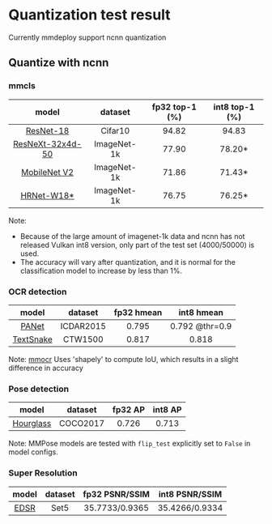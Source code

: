 # Quantization test result

Currently mmdeploy support ncnn quantization

## Quantize with ncnn

### mmcls

|                                                            model                                                             |   dataset   | fp32 top-1 (%) | int8 top-1 (%) |
| :--------------------------------------------------------------------------------------------------------------------------: | :---------: | :------------: | :------------: |
|       [ResNet-18](https://github.com/open-mmlab/mmclassification/blob/master/configs/resnet/resnet18_8xb16_cifar10.py)       |   Cifar10   |     94.82      |     94.83      |
| [ResNeXt-32x4d-50](https://github.com/open-mmlab/mmclassification/blob/master/configs/resnext/resnext50-32x4d_8xb32_in1k.py) | ImageNet-1k |     77.90      |    78.20\*     |
|  [MobileNet V2](https://github.com/open-mmlab/mmclassification/blob/master/configs/mobilenet_v2/mobilenet-v2_8xb32_in1k.py)  | ImageNet-1k |     71.86      |    71.43\*     |
|       [HRNet-W18\*](https://github.com/open-mmlab/mmclassification/blob/master/configs/hrnet/hrnet-w18_4xb32_in1k.py)        | ImageNet-1k |     76.75      |    76.25\*     |

Note:

- Because of the large amount of imagenet-1k data and ncnn has not released Vulkan int8 version, only part of the test set (4000/50000) is used.
- The accuracy will vary after quantization, and it is normal for the classification model to increase by less than 1%.

### OCR detection

|                                                            model                                                             |  dataset  | fp32 hmean |   int8 hmean   |
| :--------------------------------------------------------------------------------------------------------------------------: | :-------: | :--------: | :------------: |
|      [PANet](https://github.com/open-mmlab/mmocr/blob/main/configs/textdet/panet/panet_r18_fpem_ffm_600e_icdar2015.py)       | ICDAR2015 |   0.795    | 0.792 @thr=0.9 |
| [TextSnake](https://github.com/open-mmlab/mmocr/blob/main/configs/textdet/textsnake/textsnake_r50_fpn_unet_1200e_ctw1500.py) |  CTW1500  |   0.817    |     0.818      |

Note:  [mmocr](https://github.com/open-mmlab/mmocr)  Uses 'shapely' to compute IoU, which results in a slight difference in accuracy

### Pose detection

|                                                                      model                                                                       | dataset  | fp32 AP | int8 AP |
| :----------------------------------------------------------------------------------------------------------------------------------------------: | :------: | :-----: | :-----: |
| [Hourglass](https://github.com/open-mmlab/mmpose/blob/master/configs/body/2d_kpt_sview_rgb_img/topdown_heatmap/coco/hourglass52_coco_256x256.py) | COCO2017 |  0.726  |  0.713  |

Note: MMPose models are tested with `flip_test` explicitly set to `False` in model configs.

### Super Resolution

|                                                                      model                                                                       | dataset  | fp32 PSNR/SSIM | int8 PSNR/SSIM |
| :----------------------------------------------------------------------------------------------------------------------------------------------: | :------: | :-----: | :-----: |
| [EDSR](https://github.com/open-mmlab/mmediting/blob/master/configs/restorers/edsr/edsr_x2c64b16_g1_300k_div2k.py) | Set5 |  35.7733/0.9365  |  35.4266/0.9334  |